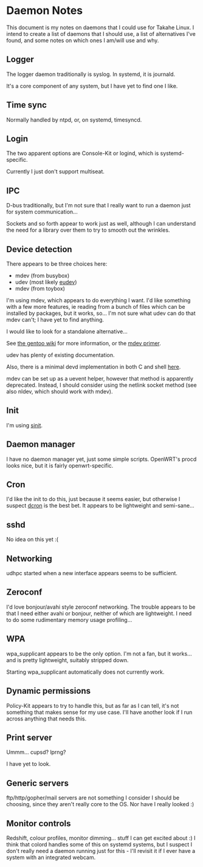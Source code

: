 # Daemon Notes #

This document is my notes on daemons that I could use for Takahe Linux.
I intend to create a list of daemons that I should use, a list of alternatives
I've found, and some notes on which ones I am/will use and why.

## Logger ##

The logger daemon traditionally is syslog.
In systemd, it is journald.

It's a core component of any system, but I have yet to find one I like.

## Time sync ##

Normally handled by ntpd, or, on systemd, timesyncd.

## Login ##

The two apparent options are Console-Kit or logind, which is systemd-specific.

Currently I just don't support multiseat.

## IPC ##

D-bus traditionally, but I'm not sure that I really want to run a daemon just
for system communication...

Sockets and so forth appear to work just as well, although I can understand the
need for a library over them to try to smooth out the wrinkles.

## Device detection ##

There appears to be three choices here:

- mdev (from busybox)
- udev (most likely [eudev](https://github.com/gentoo/eudev))
- mdev (from toybox)

I'm using mdev, which appears to do everything I want. I'd like something with
a few more features, ie reading from a bunch of files which can be installed by
packages, but it works, so...
I'm not sure what udev can do that mdev can't; I have yet to find anything.

I would like to look for a standalone alternative...

See [the gentoo wiki](https://wiki.gentoo.org/wiki/Mdev) for more information,
or the [mdev primer](https://git.busybox.net/busybox/plain/docs/mdev.txt).

udev has plenty of existing documentation.

Also, there is a minimal devd implementation in both C and shell 
[here](https://lkml.iu.edu/hypermail/linux/kernel/0510.3/1853.html).

mdev can be set up as a uevent helper, however that method is apparently
deprecated. Instead, I should consider using the netlink socket method
(see also nldev, which should work with mdev).

## Init ##

I'm using [sinit](http://core.suckless.org/sinit).

## Daemon manager ##

I have no daemon manager yet, just some simple scripts.
OpenWRT's procd looks nice, but it is fairly openwrt-specific.

## Cron ##

I'd like the init to do this, just because it seems easier, but otherwise I
suspect [dcron](https://www.jimpryor.net/linux/dcron.html) is the best bet.
It appears to be lightweight and semi-sane...

## sshd ##

No idea on this yet :(

## Networking ##

udhpc started when a new interface appears seems to be sufficient.

## Zeroconf ##

I'd love bonjour/avahi style zeroconf networking.
The trouble appears to be that I need either avahi or bonjour, neither of
which are lightweight. I need to do some rudimentary memory usage profiling...

## WPA ##

wpa\_supplicant appears to be the only option. I'm not a fan, but it works...
and is pretty lightweight, suitably stripped down.

Starting wpa\_supplicant automatically does not currently work.

## Dynamic permissions ##

Policy-Kit appears to try to handle this, but as far as I can tell, it's not
something that makes sense for my use case.
I'll have another look if I run across anything that needs this.

## Print server ##

Ummm... cupsd?
lprng?

I have yet to look.

## Generic servers ##

ftp/http/gopher/mail servers are not something I consider I should be choosing,
since they aren't really core to the OS.
Nor have I really looked :)

## Monitor controls ##

Redshift, colour profiles, monitor dimming... stuff I can get excited about :)
I think that colord handles some of this on systemd systems, but I suspect I
don't really need a daemon running just for this - I'll revisit it if I ever
have a system with an integrated webcam.

